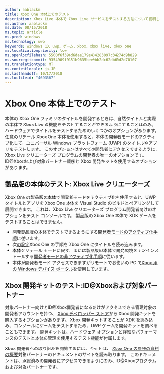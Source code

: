 ```yaml
---
author: aablackm
title: Xbox One 本体上でのテスト
description: Xbox Live 本体で Xbox Live サービスをテストする方法について説明します
ms.author: aablackm
ms.date: 08/15/2018
ms.topic: article
ms.prod: windows
ms.technology: uwp
keywords: windows 10、uwp、ゲーム、xbox、xbox live, xbox one
ms.localizationpriority: low
ms.openlocfilehash: 5500f6f396d6dae179e434283097c34274d9b829
ms.sourcegitcommit: 9354909f9351b9635bee9bb2dc62db60d2d70107
ms.translationtype: MT
ms.contentlocale: ja-JP
ms.lasthandoff: 10/17/2018
ms.locfileid: "4693667"
---
```

# <a name="testing-on-the-xbox-one-console"></a>Xbox One 本体上でのテスト

本体の Xbox One ファミリのタイトルを開発するときは、自然タイトルと実際の本体で Xbox Live の機能をテストすることができるようにすることはのみ。 ハードウェアでタイトルをテストするためのいくつかのオプションがあります。 任意のリテール Xbox One 本体を使用すると、本体の開発者モードのアクティブ化して、ユニバーサル Windows プラットフォーム (UWP) のタイトルやアプリをテストします。 このオプションはすべての開発者にアクセスできるように、Xbox Live クリエーターズ プログラムの開発者の唯一のオプションです。 ID@Xboxおよび対象パートナー順序と Xbox 開発キットを使用するオプションがあります。

## <a name="retail-console-testing-xbox-live-creators"></a>製品版の本体のテスト: Xbox Live クリエーターズ

Xbox One の製品版の本体で開発者モードをアクティブ化を使用すると、UWP タイトルとアプリを Xbox One 本体を Visual Studio のビルドとペアリングして展開できます。 これは、Xbox Live クリエーターズ プログラム開発者向けのオプションをテスト コンソールです。 製品版の Xbox One 本体で XDK ゲームをテストすることはできません。

* 開発製品版の本体でテストできるようにする[開発者モードのアクティブ化手順](../xbox-apps/devkit-activation.md)に従います。  
* 次[の設定](../xbox-apps/development-environment-setup.md#setting-up-your-xbox-one)Xbox One の手順を Xbox One にタイトルを読み込みます。  
* 本体をリテール モードに戻す、または製品版の本体で開発環境をアンインストールする[開発者モードの非アクティブ化手順](../xbox-apps/devkit-deactivation.md)に従います。  
* 本体が開発者モード アクセスできますがリモートでお使いの PC で[Xbox 用の Windows デバイス ポータル](../debug-test-perf/device-portal-xbox.md)を使用しています。  

## <a name="xbox-development-kit-testing-idxbox-and-managed-partners"></a>Xbox 開発キットのテスト:ID@Xboxおよび対象パートナー

対象パートナー向けとID@Xbox開発者になるだけがアクセスできる管理対象の開発者アカウントを持つ、 [Xbox デベロッパー ストア](https://gamedevstore.partners.extranet.microsoft.com/)から Xbox 開発キットを購入するオプションがあります。 Xbox 開発キットすることが XDK を読み込み、コンソールにゲームをテストするため、UWP ゲームを開発キットを調べることもできます。 開発キットは、ハードウェア オプションと詳細なパフォーマンスのテストと本体の管理を使用するテスト機能が付属します。

Xbox 開発者への取り組みを開始するには、キットは、 [Xbox One の開発の資料の概要](https://developer.microsoft.com/en-us/games/xbox/docs/xdk/atoc-getting-started)対象パートナーのドキュメントのサイトを読み取ります。 このドキュメントは、承認済みの開発者にアクセスできるようにのみ、ID@Xboxプログラムおよび対象パートナーです。
